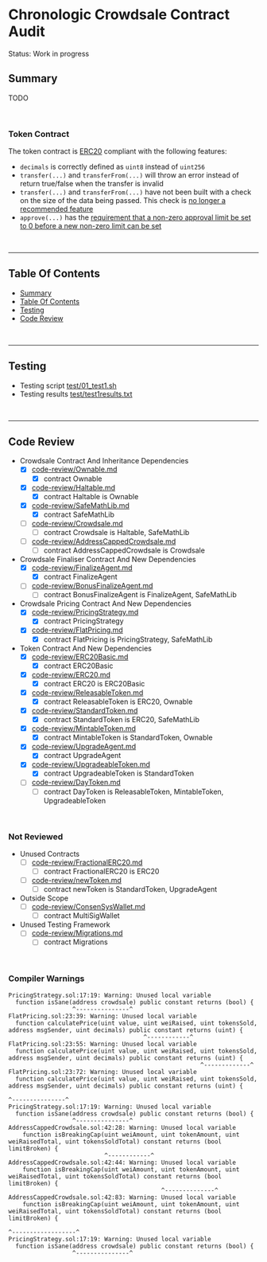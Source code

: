 # Chronologic Crowdsale Contract Audit

Status: Work in progress

## Summary

TODO

<br />

### Token Contract

The token contract is [ERC20](https://github.com/ethereum/eips/issues/20) compliant with the following features:

* `decimals` is correctly defined as `uint8` instead of `uint256`
* `transfer(...)` and `transferFrom(...)` will throw an error instead of return true/false when the transfer is invalid
* `transfer(...)` and `transferFrom(...)` have not been built with a check on the size of the data being passed. This check is
  [no longer a recommended feature](https://blog.coinfabrik.com/smart-contract-short-address-attack-mitigation-failure/)
* `approve(...)` has the [requirement that a non-zero approval limit be set to 0 before a new non-zero limit can be set](https://github.com/ethereum/EIPs/issues/20#issuecomment-263524729)

<br />

<hr />

## Table Of Contents

* [Summary](#summary)
* [Table Of Contents](#table-of-contents)
* [Testing](#testing)
* [Code Review](#code-review)

<br />

<hr />

## Testing

* Testing script [test/01_test1.sh](test/01_test1.sh)
* Testing results [test/test1results.txt](test/test1results.txt)

<br />

<hr />

## Code Review

* Crowdsale Contract And Inheritance Dependencies
  * [x] [code-review/Ownable.md](code-review/Ownable.md)
    * [x] contract Ownable
  * [x] [code-review/Haltable.md](code-review/Haltable.md)
    * [x] contract Haltable is Ownable
  * [x] [code-review/SafeMathLib.md](code-review/SafeMathLib.md)
    * [x] contract SafeMathLib
  * [ ] [code-review/Crowdsale.md](code-review/Crowdsale.md)
    * [ ] contract Crowdsale is Haltable, SafeMathLib
  * [ ] [code-review/AddressCappedCrowdsale.md](code-review/AddressCappedCrowdsale.md)
    * [ ] contract AddressCappedCrowdsale is Crowdsale
* Crowdsale Finaliser Contract And New Dependencies
  * [x] [code-review/FinalizeAgent.md](code-review/FinalizeAgent.md)
    * [x] contract FinalizeAgent
  * [ ] [code-review/BonusFinalizeAgent.md](code-review/BonusFinalizeAgent.md)
    * [ ] contract BonusFinalizeAgent is FinalizeAgent, SafeMathLib
* Crowdsale Pricing Contract And New Dependencies
  * [x] [code-review/PricingStrategy.md](code-review/PricingStrategy.md)
    * [x] contract PricingStrategy
  * [x] [code-review/FlatPricing.md](code-review/FlatPricing.md)
    * [x] contract FlatPricing is PricingStrategy, SafeMathLib 
* Token Contract And New Dependencies
  * [x] [code-review/ERC20Basic.md](code-review/ERC20Basic.md)
    * [x] contract ERC20Basic
  * [x] [code-review/ERC20.md](code-review/ERC20.md)
    * [x] contract ERC20 is ERC20Basic
  * [x] [code-review/ReleasableToken.md](code-review/ReleasableToken.md)
    * [x] contract ReleasableToken is ERC20, Ownable
  * [x] [code-review/StandardToken.md](code-review/StandardToken.md)
    * [x] contract StandardToken is ERC20, SafeMathLib 
  * [x] [code-review/MintableToken.md](code-review/MintableToken.md)
    * [x] contract MintableToken is StandardToken, Ownable
  * [x] [code-review/UpgradeAgent.md](code-review/UpgradeAgent.md)
    * [x] contract UpgradeAgent
  * [x] [code-review/UpgradeableToken.md](code-review/UpgradeableToken.md)
    * [x] contract UpgradeableToken is StandardToken 
  * [ ] [code-review/DayToken.md](code-review/DayToken.md)
    * [ ] contract DayToken is  ReleasableToken, MintableToken, UpgradeableToken

<br />

### Not Reviewed

* Unused Contracts
  * [ ] [code-review/FractionalERC20.md](code-review/FractionalERC20.md)
    * [ ] contract FractionalERC20 is ERC20
  * [ ] [code-review/newToken.md](code-review/newToken.md)
    * [ ] contract newToken is StandardToken, UpgradeAgent
* Outside Scope
  * [ ] [code-review/ConsenSysWallet.md](code-review/ConsenSysWallet.md)
    * [ ] contract MultiSigWallet
* Unused Testing Framework
  * [ ] [code-review/Migrations.md](code-review/Migrations.md)
    * [ ] contract Migrations 

<br />

### Compiler Warnings

```
PricingStrategy.sol:17:19: Warning: Unused local variable
  function isSane(address crowdsale) public constant returns (bool) {
                  ^---------------^
FlatPricing.sol:23:39: Warning: Unused local variable
  function calculatePrice(uint value, uint weiRaised, uint tokensSold, address msgSender, uint decimals) public constant returns (uint) {
                                      ^------------^
FlatPricing.sol:23:55: Warning: Unused local variable
  function calculatePrice(uint value, uint weiRaised, uint tokensSold, address msgSender, uint decimals) public constant returns (uint) {
                                                      ^-------------^
FlatPricing.sol:23:72: Warning: Unused local variable
  function calculatePrice(uint value, uint weiRaised, uint tokensSold, address msgSender, uint decimals) public constant returns (uint) {
                                                                       ^---------------^
PricingStrategy.sol:17:19: Warning: Unused local variable
  function isSane(address crowdsale) public constant returns (bool) {
                  ^---------------^
AddressCappedCrowdsale.sol:42:28: Warning: Unused local variable
    function isBreakingCap(uint weiAmount, uint tokenAmount, uint weiRaisedTotal, uint tokensSoldTotal) constant returns (bool limitBroken) {
                           ^------------^
AddressCappedCrowdsale.sol:42:44: Warning: Unused local variable
    function isBreakingCap(uint weiAmount, uint tokenAmount, uint weiRaisedTotal, uint tokensSoldTotal) constant returns (bool limitBroken) {
                                           ^--------------^
AddressCappedCrowdsale.sol:42:83: Warning: Unused local variable
    function isBreakingCap(uint weiAmount, uint tokenAmount, uint weiRaisedTotal, uint tokensSoldTotal) constant returns (bool limitBroken) {
                                                                                  ^------------------^
PricingStrategy.sol:17:19: Warning: Unused local variable
  function isSane(address crowdsale) public constant returns (bool) {
                  ^---------------^
```